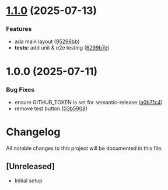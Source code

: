 # [1.1.0](https://github.com/Kydollar/next-boilerplate/compare/v1.0.0...v1.1.0) (2025-07-13)


### Features

* ada main layout ([95298bb](https://github.com/Kydollar/next-boilerplate/commit/95298bb37209c490e60a8b98707cc86eaf717f21))
* **tests:** add unit & e2e testing ([6299b7e](https://github.com/Kydollar/next-boilerplate/commit/6299b7e69100af1a812b1e39d9dbe8e670f2d852))

# 1.0.0 (2025-07-11)


### Bug Fixes

* ensure GITHUB_TOKEN is set for semantic-release ([a0b71c4](https://github.com/Kydollar/next-boilerplate/commit/a0b71c48db6ecfeac0b64ebb0b50fbe8a7ce17c0))
* remove test button ([03b5908](https://github.com/Kydollar/next-boilerplate/commit/03b5908d452f50e9f69e6d8e13b7ff1b5b2805a7))

# Changelog

All notable changes to this project will be documented in this file.

## [Unreleased]

- Initial setup
